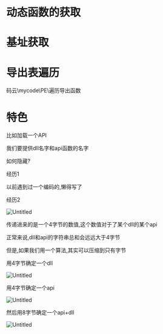 # 动态函数的获取

# 基址获取

# 导出表遍历

码云\mycode\PE\遍历导出函数

# 特色

比如加载一个API

我们要提供dll名字和api函数的名字

如何隐藏?

经历1

以前遇到过一个编码的,懒得写了

经历2

![Untitled](6d58e620ecf848fab69a088309affba7Untitled.png)

传递进来的是一个4字节的数值,这个数值对于了某个dll的某个api

正常来说,dll和api的字符串总和会远远大于4字节

但是,如果我们用一个算法,其实可以压缩到只有字节

用4字节确定一个dll

![Untitled](6d58e620ecf848fab69a088309affba7Untitled1.png)

用4字节确定一个api

![Untitled](6d58e620ecf848fab69a088309affba7Untitled2.png)

然后用8字节确定一个api+dll

![Untitled](6d58e620ecf848fab69a088309affba7Untitled3.png)